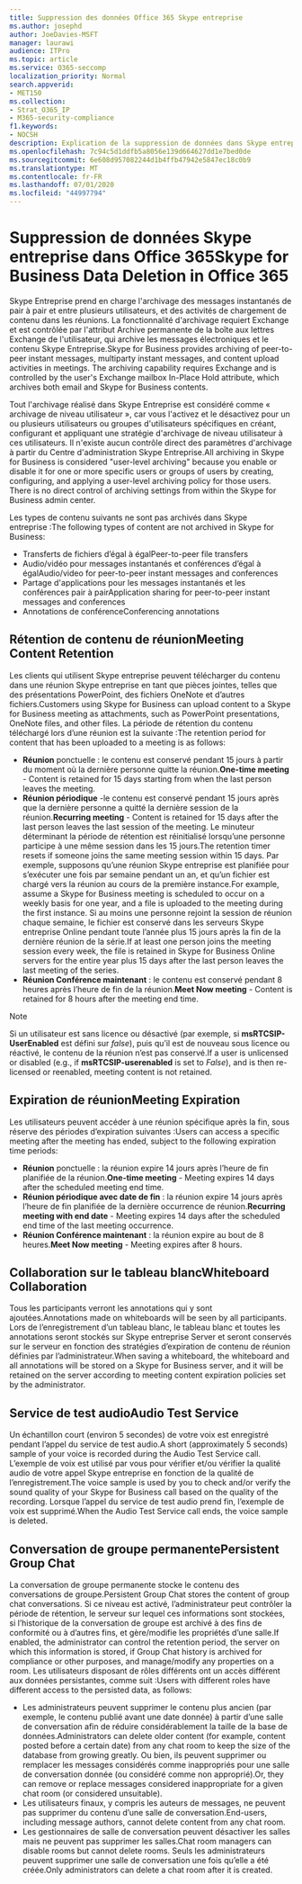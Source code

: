 ```yaml
---
title: Suppression des données Office 365 Skype entreprise
ms.author: josephd
author: JoeDavies-MSFT
manager: laurawi
audience: ITPro
ms.topic: article
ms.service: O365-seccomp
localization_priority: Normal
search.appverid:
- MET150
ms.collection:
- Strat_O365_IP
- M365-security-compliance
f1.keywords:
- NOCSH
description: Explication de la suppression de données dans Skype entreprise.
ms.openlocfilehash: 7c94c5d1ddfb5a8056e139d664627dd1e7bed0de
ms.sourcegitcommit: 6e608d957082244d1b4ffb47942e5847ec18c0b9
ms.translationtype: MT
ms.contentlocale: fr-FR
ms.lasthandoff: 07/01/2020
ms.locfileid: "44997794"
---
```

# <a name="skype-for-business-data-deletion-in-office-365"></a><span data-ttu-id="beaa8-103">Suppression de données Skype entreprise dans Office 365</span><span class="sxs-lookup"><span data-stu-id="beaa8-103">Skype for Business Data Deletion in Office 365</span></span>

<span data-ttu-id="beaa8-p101">Skype Entreprise prend en charge l'archivage des messages instantanés de pair à pair et entre plusieurs utilisateurs, et des activités de chargement de contenu dans les réunions. La fonctionnalité d'archivage requiert Exchange et est contrôlée par l'attribut Archive permanente de la boîte aux lettres Exchange de l'utilisateur, qui archive les messages électroniques et le contenu Skype Entreprise.</span><span class="sxs-lookup"><span data-stu-id="beaa8-p101">Skype for Business provides archiving of peer-to-peer instant messages, multiparty instant messages, and content upload activities in meetings. The archiving capability requires Exchange and is controlled by the user's Exchange mailbox In-Place Hold attribute, which archives both email and Skype for Business contents.</span></span>

<span data-ttu-id="beaa8-p102">Tout l'archivage réalisé dans Skype Entreprise est considéré comme « archivage de niveau utilisateur », car vous l'activez et le désactivez pour un ou plusieurs utilisateurs ou groupes d'utilisateurs spécifiques en créant, configurant et appliquant une stratégie d'archivage de niveau utilisateur à ces utilisateurs. Il n'existe aucun contrôle direct des paramètres d'archivage à partir du Centre d'administration Skype Entreprise.</span><span class="sxs-lookup"><span data-stu-id="beaa8-p102">All archiving in Skype for Business is considered "user-level archiving" because you enable or disable it for one or more specific users or groups of users by creating, configuring, and applying a user-level archiving policy for those users. There is no direct control of archiving settings from within the Skype for Business admin center.</span></span>

<span data-ttu-id="beaa8-108">Les types de contenu suivants ne sont pas archivés dans Skype entreprise :</span><span class="sxs-lookup"><span data-stu-id="beaa8-108">The following types of content are not archived in Skype for Business:</span></span>

- <span data-ttu-id="beaa8-109">Transferts de fichiers d’égal à égal</span><span class="sxs-lookup"><span data-stu-id="beaa8-109">Peer-to-peer file transfers</span></span>
- <span data-ttu-id="beaa8-110">Audio/vidéo pour messages instantanés et conférences d’égal à égal</span><span class="sxs-lookup"><span data-stu-id="beaa8-110">Audio/video for peer-to-peer instant messages and conferences</span></span>
- <span data-ttu-id="beaa8-111">Partage d'applications pour les messages instantanés et les conférences pair à pair</span><span class="sxs-lookup"><span data-stu-id="beaa8-111">Application sharing for peer-to-peer instant messages and conferences</span></span>
- <span data-ttu-id="beaa8-112">Annotations de conférence</span><span class="sxs-lookup"><span data-stu-id="beaa8-112">Conferencing annotations</span></span> 

## <a name="meeting-content-retention"></a><span data-ttu-id="beaa8-113">Rétention de contenu de réunion</span><span class="sxs-lookup"><span data-stu-id="beaa8-113">Meeting Content Retention</span></span>

<span data-ttu-id="beaa8-114">Les clients qui utilisent Skype entreprise peuvent télécharger du contenu dans une réunion Skype entreprise en tant que pièces jointes, telles que des présentations PowerPoint, des fichiers OneNote et d’autres fichiers.</span><span class="sxs-lookup"><span data-stu-id="beaa8-114">Customers using Skype for Business can upload content to a Skype for Business meeting as attachments, such as PowerPoint presentations, OneNote files, and other files.</span></span> <span data-ttu-id="beaa8-115">La période de rétention du contenu téléchargé lors d’une réunion est la suivante :</span><span class="sxs-lookup"><span data-stu-id="beaa8-115">The retention period for content that has been uploaded to a meeting is as follows:</span></span>

- <span data-ttu-id="beaa8-116">**Réunion** ponctuelle : le contenu est conservé pendant 15 jours à partir du moment où la dernière personne quitte la réunion.</span><span class="sxs-lookup"><span data-stu-id="beaa8-116">**One-time meeting** - Content is retained for 15 days starting from when the last person leaves the meeting.</span></span>
- <span data-ttu-id="beaa8-117">**Réunion périodique** -le contenu est conservé pendant 15 jours après que la dernière personne a quitté la dernière session de la réunion.</span><span class="sxs-lookup"><span data-stu-id="beaa8-117">**Recurring meeting** - Content is retained for 15 days after the last person leaves the last session of the meeting.</span></span> <span data-ttu-id="beaa8-118">Le minuteur déterminant la période de rétention est réinitialisé lorsqu’une personne participe à une même session dans les 15 jours.</span><span class="sxs-lookup"><span data-stu-id="beaa8-118">The retention timer resets if someone joins the same meeting session within 15 days.</span></span> <span data-ttu-id="beaa8-119">Par exemple, supposons qu’une réunion Skype entreprise est planifiée pour s’exécuter une fois par semaine pendant un an, et qu’un fichier est chargé vers la réunion au cours de la première instance.</span><span class="sxs-lookup"><span data-stu-id="beaa8-119">For example, assume a Skype for Business meeting is scheduled to occur on a weekly basis for one year, and a file is uploaded to the meeting during the first instance.</span></span> <span data-ttu-id="beaa8-120">Si au moins une personne rejoint la session de réunion chaque semaine, le fichier est conservé dans les serveurs Skype entreprise Online pendant toute l’année plus 15 jours après la fin de la dernière réunion de la série.</span><span class="sxs-lookup"><span data-stu-id="beaa8-120">If at least one person joins the meeting session every week, the file is retained in Skype for Business Online servers for the entire year plus 15 days after the last person leaves the last meeting of the series.</span></span>
- <span data-ttu-id="beaa8-121">**Réunion Conférence maintenant** : le contenu est conservé pendant 8 heures après l’heure de fin de la réunion.</span><span class="sxs-lookup"><span data-stu-id="beaa8-121">**Meet Now meeting** - Content is retained for 8 hours after the meeting end time.</span></span>

> [!NOTE]
> <span data-ttu-id="beaa8-122">Si un utilisateur est sans licence ou désactivé (par exemple, si **msRTCSIP-UserEnabled** est défini sur *false*), puis qu’il est de nouveau sous licence ou réactivé, le contenu de la réunion n’est pas conservé.</span><span class="sxs-lookup"><span data-stu-id="beaa8-122">If a user is unlicensed or disabled (e.g., if **msRTCSIP-userenabled** is set to *False*), and is then re-licensed or reenabled, meeting content is not retained.</span></span>

## <a name="meeting-expiration"></a><span data-ttu-id="beaa8-123">Expiration de réunion</span><span class="sxs-lookup"><span data-stu-id="beaa8-123">Meeting Expiration</span></span>

<span data-ttu-id="beaa8-124">Les utilisateurs peuvent accéder à une réunion spécifique après la fin, sous réserve des périodes d’expiration suivantes :</span><span class="sxs-lookup"><span data-stu-id="beaa8-124">Users can access a specific meeting after the meeting has ended, subject to the following expiration time periods:</span></span>

- <span data-ttu-id="beaa8-125">**Réunion** ponctuelle : la réunion expire 14 jours après l’heure de fin planifiée de la réunion.</span><span class="sxs-lookup"><span data-stu-id="beaa8-125">**One-time meeting** - Meeting expires 14 days after the scheduled meeting end time.</span></span>
- <span data-ttu-id="beaa8-126">**Réunion périodique avec date de fin** : la réunion expire 14 jours après l’heure de fin planifiée de la dernière occurrence de réunion.</span><span class="sxs-lookup"><span data-stu-id="beaa8-126">**Recurring meeting with end date** - Meeting expires 14 days after the scheduled end time of the last meeting occurrence.</span></span>
- <span data-ttu-id="beaa8-127">**Réunion Conférence maintenant** : la réunion expire au bout de 8 heures.</span><span class="sxs-lookup"><span data-stu-id="beaa8-127">**Meet Now meeting** - Meeting expires after 8 hours.</span></span>

## <a name="whiteboard-collaboration"></a><span data-ttu-id="beaa8-128">Collaboration sur le tableau blanc</span><span class="sxs-lookup"><span data-stu-id="beaa8-128">Whiteboard Collaboration</span></span>

<span data-ttu-id="beaa8-129">Tous les participants verront les annotations qui y sont ajoutées.</span><span class="sxs-lookup"><span data-stu-id="beaa8-129">Annotations made on whiteboards will be seen by all participants.</span></span> <span data-ttu-id="beaa8-130">Lors de l’enregistrement d’un tableau blanc, le tableau blanc et toutes les annotations seront stockés sur Skype entreprise Server et seront conservés sur le serveur en fonction des stratégies d’expiration de contenu de réunion définies par l’administrateur.</span><span class="sxs-lookup"><span data-stu-id="beaa8-130">When saving a whiteboard, the whiteboard and all annotations will be stored on a Skype for Business server, and it will be retained on the server according to meeting content expiration policies set by the administrator.</span></span>

## <a name="audio-test-service"></a><span data-ttu-id="beaa8-131">Service de test audio</span><span class="sxs-lookup"><span data-stu-id="beaa8-131">Audio Test Service</span></span>

<span data-ttu-id="beaa8-132">Un échantillon court (environ 5 secondes) de votre voix est enregistré pendant l’appel du service de test audio.</span><span class="sxs-lookup"><span data-stu-id="beaa8-132">A short (approximately 5 seconds) sample of your voice is recorded during the Audio Test Service call.</span></span> <span data-ttu-id="beaa8-133">L’exemple de voix est utilisé par vous pour vérifier et/ou vérifier la qualité audio de votre appel Skype entreprise en fonction de la qualité de l’enregistrement.</span><span class="sxs-lookup"><span data-stu-id="beaa8-133">The voice sample is used by you to check and/or verify the sound quality of your Skype for Business call based on the quality of the recording.</span></span> <span data-ttu-id="beaa8-134">Lorsque l’appel du service de test audio prend fin, l’exemple de voix est supprimé.</span><span class="sxs-lookup"><span data-stu-id="beaa8-134">When the Audio Test Service call ends, the voice sample is deleted.</span></span>

## <a name="persistent-group-chat"></a><span data-ttu-id="beaa8-135">Conversation de groupe permanente</span><span class="sxs-lookup"><span data-stu-id="beaa8-135">Persistent Group Chat</span></span>

<span data-ttu-id="beaa8-136">La conversation de groupe permanente stocke le contenu des conversations de groupe.</span><span class="sxs-lookup"><span data-stu-id="beaa8-136">Persistent Group Chat stores the content of group chat conversations.</span></span> <span data-ttu-id="beaa8-137">Si ce niveau est activé, l’administrateur peut contrôler la période de rétention, le serveur sur lequel ces informations sont stockées, si l’historique de la conversation de groupe est archivé à des fins de conformité ou à d’autres fins, et gère/modifie les propriétés d’une salle.</span><span class="sxs-lookup"><span data-stu-id="beaa8-137">If enabled, the administrator can control the retention period, the server on which this information is stored, if Group Chat history is archived for compliance or other purposes, and manage/modify any properties on a room.</span></span> <span data-ttu-id="beaa8-138">Les utilisateurs disposant de rôles différents ont un accès différent aux données persistantes, comme suit :</span><span class="sxs-lookup"><span data-stu-id="beaa8-138">Users with different roles have different access to the persisted data, as follows:</span></span>

- <span data-ttu-id="beaa8-139">Les administrateurs peuvent supprimer le contenu plus ancien (par exemple, le contenu publié avant une date donnée) à partir d’une salle de conversation afin de réduire considérablement la taille de la base de données.</span><span class="sxs-lookup"><span data-stu-id="beaa8-139">Administrators can delete older content (for example, content posted before a certain date) from any chat room to keep the size of the database from growing greatly.</span></span> <span data-ttu-id="beaa8-140">Ou bien, ils peuvent supprimer ou remplacer les messages considérés comme inappropriés pour une salle de conversation donnée (ou considéré comme non approprié).</span><span class="sxs-lookup"><span data-stu-id="beaa8-140">Or, they can remove or replace messages considered inappropriate for a given chat room (or considered unsuitable).</span></span>
- <span data-ttu-id="beaa8-141">Les utilisateurs finaux, y compris les auteurs de messages, ne peuvent pas supprimer du contenu d’une salle de conversation.</span><span class="sxs-lookup"><span data-stu-id="beaa8-141">End-users, including message authors, cannot delete content from any chat room.</span></span>
- <span data-ttu-id="beaa8-142">Les gestionnaires de salle de conversation peuvent désactiver les salles mais ne peuvent pas supprimer les salles.</span><span class="sxs-lookup"><span data-stu-id="beaa8-142">Chat room managers can disable rooms but cannot delete rooms.</span></span> <span data-ttu-id="beaa8-143">Seuls les administrateurs peuvent supprimer une salle de conversation une fois qu’elle a été créée.</span><span class="sxs-lookup"><span data-stu-id="beaa8-143">Only administrators can delete a chat room after it is created.</span></span>